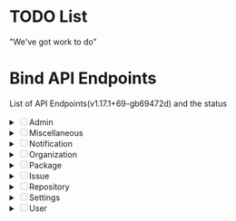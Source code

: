 # TODO List
"We've  got work to do"

# Bind API Endpoints
List of API Endpoints(v1.17.1+69-gb69472d) and the status

<details markdown="1">
<summary><input disabled type="checkbox">Admin</input></summary>

 - **GET**
   - [ ] /admin/cron
   - [ ] /admin/orgs
   - [ ] /admin/unadopted
   - [ ] /admin/users
 - **POST**
   - [ ] /admin/cron/{task}
   - [ ] /admin/unadopted/{owner}/{repo}
   - [ ] /admin/users
   - [ ] /admin/users/{username}/keys
   - [ ] /admin/users/{username}/orgs
   - [ ] /admin/users/{username}/repos
 - **DELETE**
   - [ ] /admin/unadopted/{owner}/{repo}
   - [ ] /admin/users/{username}
   - [ ] /admin/users/{username}/keys/{id}

</details>

<details>
<summary><input disabled type="checkbox">Miscellaneous</input></summary>

 - **GET**
   - [ ] /nodeinfo
   - [ ] /signing-key.gpg
   - [X] /version



 - **POST**
   - [X] /markdown
   - [X] /markdown/raw

</details>

<details>
<summary><input disabled type="checkbox">Notification</input></summary>

 - **GET**
   - [ ] /notifications
   - [ ] /notifications/new
   - [ ] /notifications/threads/{id}
   - [ ] /repos/{owner}/{repo}/notifications



 - **PUT**
   - [ ] /notifications
	 - [ ] /repos/{owner}/{repo}/notifications

 - **PATCH**
   - [ ] /notifications/threads/{id}
</details>

<details>
<summary><input disabled type="checkbox">Organization</input></summary>

 - **GET**
   - [ ] /orgs
   - [ ] /orgs/{org}
   - [ ] /orgs/{org}/hooks
   - [ ] /orgs/{org}/hooks/{id}
   - [ ] /orgs/{org}/labels
   - [ ] /orgs/{org}/labels/{id}
   - [ ] /orgs/{org}/members
   - [ ] /orgs/{org}/members/{username}
   - [ ] /orgs/{org}/public_members
   - [ ] /orgs/{org}/public_members/{username}
   - [ ] /orgs/{org}/repos
   - [ ] /orgs/{org}/teams
   - [ ] /orgs/{org}/teams/search
   - [ ] /teams/{id}
   - [ ] /teams/{id}/members
   - [ ] /teams/{id}/members/{username}
   - [ ] /teams/{id}/repos
   - [ ] /teams/{id}/repos/{org}/{repo}
   - [ ] /user/orgs
   - [ ] /users/{username}/orgs
   - [ ] /users/{username}/orgs/{org}/permissions
 - **POST**
   - [ ] /orgs
   - [ ] /orgs/{org}/hooks/
   - [ ] /orgs/{org}/labels
   - [ ] /orgs/{org}/repos
   - [ ] /orgs/{org}/teams
 - **PUT**
   - [ ] /orgs/{org}/public_members/{username}
   - [ ] /teams/{id}/members/{username}
   - [ ] /teams/{id}/repos/{org}/{repo}

 - **PATCH**
   - [ ] /teams/{id}
   - [ ] /orgs/{org}
   - [ ] /orgs/{org}/hooks/{id}
   - [ ] /orgs/{org}/labels/{id}
 - **DELETE**
   - [ ] /orgs/{org}
   - [ ] /orgs/{org}/hooks/{id}
   - [ ] /orgs/{org}/labels/{id}
   - [ ] /orgs/{org}/members/{username}
   - [ ] /orgs/{org}/public_members/{username}
   - [ ] /teams/{id}
   - [ ] /teams/{id}/members/{username}
   - [ ] /teams/{id}/repos/{org}/{repo}
</details>

<details>
<summary><input disabled type="checkbox">Package</input></summary>
 - **GET**
   - [ ] /packages/{owner}
   - [ ] /packages/{owner}/{type}/{name}/{version}
   - [ ] /packages/{owner}/{type}/{name}/{version}/files
 - **DELETE**
   - [ ] /packages/{owner}/{type}/{name}/{version}
</details>

<details>
<summary><input disabled type="checkbox">Issue</input></summary>

 - **GET**
   - [ ] /repos/issues/search
   - [ ] /repos/{owner}/{repo}/issues
   - [ ] /repos/{owner}/{repo}/issues/comments
   - [ ] /repos/{owner}/{repo}/issues/comments/{id}
   - [ ] /repos/{owner}/{repo}/issues/comments/{id}/reactions
   - [ ] /repos/{owner}/{repo}/issues/{index}
   - [ ] /repos/{owner}/{repo}/issues/{index}/comments
   - [ ] /repos/{owner}/{repo}/issues/{index}/labels
   - [ ] /repos/{owner}/{repo}/issues/{index}/reactions
   - [ ] /repos/{owner}/{repo}/issues/{index}/subscriptions
   - [ ] /repos/{owner}/{repo}/issues/{index}/subscriptions/check
   - [ ] /repos/{owner}/{repo}/issues/{index}/timeline
   - [ ] /repos/{owner}/{repo}/issues/{index}/times
   - [ ] /repos/{owner}/{repo}/labels
   - [ ] /repos/{owner}/{repo}/labels/{id}
   - [ ] /repos/{owner}/{repo}/milestones
   - [ ] /repos/{owner}/{repo}/milestones/{id}
 - **POST**
   - [ ] /repos/{owner}/{repo}/issues
   - [ ] /repos/{owner}/{repo}/issues/{index}/comments
   - [ ] /repos/{owner}/{repo}/issues/{index}/deadline
   - [ ] /repos/{owner}/{repo}/issues/{index}/labels
   - [ ] /repos/{owner}/{repo}/issues/{index}/reactions
   - [ ] /repos/{owner}/{repo}/issues/{index}/stopwatch/start
   - [ ] /repos/{owner}/{repo}/issues/{index}/stopwatch/stop
   - [ ] /repos/{owner}/{repo}/issues/{index}/times
   - [ ] /repos/{owner}/{repo}/labels
   - [ ] /repos/{owner}/{repo}/milestones
 - **PUT**
   - [ ] /repos/{owner}/{repo}/issues/{index}/labels
	 - [ ] /repos/{owner}/{repo}/issues/{index}/subscriptions/{user}
 - **PATCH**
   - [ ] /repos/{owner}/{repo}/milestones/{id}
   - [ ] /repos/{owner}/{repo}/labels/{id}
   - [ ] /repos/{owner}/{repo}/issues/{index}/comments/{id}
   - [ ] /repos/{owner}/{repo}/issues/{index}
   - [ ] /repos/{owner}/{repo}/issues/comments/{id}
 - **DELETE**
   - [ ] /repos/{owner}/{repo}/issues/comments/{id}
   - [ ] /repos/{owner}/{repo}/issues/comments/{id}/reactions
   - [ ] /repos/{owner}/{repo}/issues/{index}
   - [ ] /repos/{owner}/{repo}/issues/{index}/comments/{id}
   - [ ] /repos/{owner}/{repo}/issues/{index}/labels
   - [ ] /repos/{owner}/{repo}/issues/{index}/labels/{id}
   - [ ] /repos/{owner}/{repo}/issues/{index}/reactions
   - [ ] /repos/{owner}/{repo}/issues/{index}/stopwatch/delete
   - [ ] /repos/{owner}/{repo}/issues/{index}/subscriptions/{user}
   - [ ] /repos/{owner}/{repo}/issues/{index}/times
   - [ ] /repos/{owner}/{repo}/issues/{index}/times/{id}
   - [ ] /repos/{owner}/{repo}/labels/{id}
   - [ ] /repos/{owner}/{repo}/milestones/{id}
</details>

<details>
<summary><input disabled type="checkbox">Repository</input></summary>

- **GET**
   - [ ] /repos/search
   - [X] /repos/{owner}/{repo}
   - [ ] /repos/{owner}/{repo}/archive/{archive}
   - [ ] /repos/{owner}/{repo}/assignees
   - [ ] /repos/{owner}/{repo}/branch_protections
   - [ ] /repos/{owner}/{repo}/branch_protections/{name}
   - [ ] /repos/{owner}/{repo}/branches
   - [ ] /repos/{owner}/{repo}/branches/{branch}
   - [ ] /repos/{owner}/{repo}/collaborators
   - [ ] /repos/{owner}/{repo}/collaborators/{collaborator}
   - [ ] /repos/{owner}/{repo}/collaborators/{collaborator}/permission
   - [ ] /repos/{owner}/{repo}/commits
   - [ ] /repos/{owner}/{repo}/commits/{ref}/status
   - [ ] /repos/{owner}/{repo}/commits/{ref}/statuses
   - [ ] /repos/{owner}/{repo}/contents
   - [ ] /repos/{owner}/{repo}/contents/{filepath}
   - [ ] /repos/{owner}/{repo}/editorconfig/{filepath}
   - [ ] /repos/{owner}/{repo}/forks
   - [ ] /repos/{owner}/{repo}/git/blobs/{sha}
   - [ ] /repos/{owner}/{repo}/git/commits/{sha}
   - [ ] /repos/{owner}/{repo}/git/commits/{sha}.{diffType}
   - [ ] /repos/{owner}/{repo}/git/notes/{sha}
   - [ ] /repos/{owner}/{repo}/git/refs
   - [ ] /repos/{owner}/{repo}/git/refs/{ref}
   - [ ] /repos/{owner}/{repo}/git/tags/{sha}
   - [ ] /repos/{owner}/{repo}/git/trees/{sha}
   - [ ] /repos/{owner}/{repo}/hooks
   - [ ] /repos/{owner}/{repo}/hooks/git
   - [ ] /repos/{owner}/{repo}/hooks/git/{id}
   - [ ] /repos/{owner}/{repo}/hooks/{id}
   - [ ] /repos/{owner}/{repo}/issue_templates
   - [ ] /repos/{owner}/{repo}/keys
   - [ ] /repos/{owner}/{repo}/keys/{id}
   - [ ] /repos/{owner}/{repo}/languages
   - [ ] /repos/{owner}/{repo}/media/{filepath}
   - [ ] /repos/{owner}/{repo}/pulls
   - [ ] /repos/{owner}/{repo}/pulls/{index}
   - [ ] /repos/{owner}/{repo}/pulls/{index}.{diffType}
   - [ ] /repos/{owner}/{repo}/pulls/{index}/commits
   - [ ] /repos/{owner}/{repo}/pulls/{index}/merge
   - [ ] /repos/{owner}/{repo}/pulls/{index}/reviews
   - [ ] /repos/{owner}/{repo}/pulls/{index}/reviews/{id}
   - [ ] /repos/{owner}/{repo}/pulls/{index}/reviews/{id}/comments
   - [ ] /repos/{owner}/{repo}/raw/{filepath}
   - [ ] /repos/{owner}/{repo}/releases
   - [ ] /repos/{owner}/{repo}/releases/tags/{tag}
   - [ ] /repos/{owner}/{repo}/releases/{id}
   - [ ] /repos/{owner}/{repo}/releases/{id}/assets
   - [ ] /repos/{owner}/{repo}/releases/{id}/assets/{attachment_id}
   - [ ] /repos/{owner}/{repo}/reviewers
   - [ ] /repos/{owner}/{repo}/signing-key.gpg
   - [ ] /repos/{owner}/{repo}/stargazers
   - [ ] /repos/{owner}/{repo}/statuses/{sha}
   - [ ] /repos/{owner}/{repo}/subscribers
   - [ ] /repos/{owner}/{repo}/subscription
   - [ ] /repos/{owner}/{repo}/tags
   - [ ] /repos/{owner}/{repo}/tags/{tag}
   - [ ] /repos/{owner}/{repo}/teams
   - [ ] /repos/{owner}/{repo}/teams/{team}
   - [ ] /repos/{owner}/{repo}/times
   - [ ] /repos/{owner}/{repo}/times/{user}
   - [ ] /repos/{owner}/{repo}/topics
   - [ ] /repos/{owner}/{repo}/wiki/page/{pageName}
   - [ ] /repos/{owner}/{repo}/wiki/pages
   - [ ] /repos/{owner}/{repo}/wiki/revisions/{pageName}
   - [ ] /repositories/{id}
   - [ ] /topics/search
 - **POST**
   - [ ] /repos/migrate
   - [ ] /repos/{owner}/{repo}/branch_protections
   - [ ] /repos/{owner}/{repo}/branches
   - [ ] /repos/{owner}/{repo}/contents/{filepath}
   - [ ] /repos/{owner}/{repo}/diffpatch
   - [ ] /repos/{owner}/{repo}/forks
   - [ ] /repos/{owner}/{repo}/hooks
   - [ ] /repos/{owner}/{repo}/hooks/{id}/tests
   - [ ] /repos/{owner}/{repo}/keys
   - [ ] /repos/{owner}/{repo}/mirror-sync
   - [ ] /repos/{owner}/{repo}/pulls
   - [ ] /repos/{owner}/{repo}/pulls/{index}/merge
   - [ ] /repos/{owner}/{repo}/pulls/{index}/requested_reviewers
   - [ ] /repos/{owner}/{repo}/pulls/{index}/reviews
   - [ ] /repos/{owner}/{repo}/pulls/{index}/reviews/{id}
   - [ ] /repos/{owner}/{repo}/pulls/{index}/reviews/{id}/dismissals
   - [ ] /repos/{owner}/{repo}/pulls/{index}/reviews/{id}/undismissals
   - [ ] /repos/{owner}/{repo}/pulls/{index}/update
   - [ ] /repos/{owner}/{repo}/releases
   - [ ] /repos/{owner}/{repo}/releases/{id}/assets
   - [ ] /repos/{owner}/{repo}/statuses/{sha}
   - [ ] /repos/{owner}/{repo}/tags
   - [ ] /repos/{owner}/{repo}/transfer
   - [ ] /repos/{owner}/{repo}/transfer/accept
   - [ ] /repos/{owner}/{repo}/transfer/reject
   - [ ] /repos/{owner}/{repo}/wiki/new
   - [ ] /repos/{template_owner}/{template_repo}/generate
 - **PUT**
   - [ ] /repos/{owner}/{repo}/collaborators/{collaborator}
   - [ ] /repos/{owner}/{repo}/contents/{filepath}
   - [ ] /repos/{owner}/{repo}/subscription
   - [ ] /repos/{owner}/{repo}/teams/{team}
   - [ ] /repos/{owner}/{repo}/topics
   - [ ] /repos/{owner}/{repo}/topics/{topic}
 - **PATCH**
   - [ ] /repos/{owner}/{repo}
   - [ ] /repos/{owner}/{repo}/branch_protections/{name}
   - [ ] /repos/{owner}/{repo}/hooks/git/{id}
   - [ ] /repos/{owner}/{repo}/hooks/{id}
   - [ ] /repos/{owner}/{repo}/pulls/{index}
   - [ ] /repos/{owner}/{repo}/releases/{id}
   - [ ] /repos/{owner}/{repo}/releases/{id}/assets/{attachment_id}
   - [ ] /repos/{owner}/{repo}/wiki/page/{pageName}
 - **DELETE**
   - [X] repos/{owner}/{repo}
   - [ ] repos/{owner}/{repo}/branch_protections/{name}
   - [ ] repos/{owner}/{repo}/collaborators/{collaborator}
   - [ ] repos/{owner}/{repo}/contents/{filepath}
   - [ ] repos/{owner}/{repo}/hooks/git/{id}
   - [ ] repos/{owner}/{repo}/hooks/{id}
   - [ ] repos/{owner}/{repo}/keys/{id}
   - [ ] repos/{owner}/{repo}/pulls/{index}/merge
   - [ ] repos/{owner}/{repo}/pulls/{index}/requested_reviewers
   - [ ] repos/{owner}/{repo}/pulls/{index}/reviews/{id}
   - [ ] repos/{owner}/{repo}/releases/tags/{tag}
   - [ ] repos/{owner}/{repo}/releases/{id}
   - [ ] repos/{owner}/{repo}/releases/{id}/assets/{attachment_id}
   - [ ] repos/{owner}/{repo}/subscription
   - [ ] repos/{owner}/{repo}/tags/{tag}
   - [ ] repos/{owner}/{repo}/teams/{team}
   - [ ] repos/{owner}/{repo}/topics/{topic}
   - [ ] repos/{owner}/{repo}/wiki/page/{pageName}
</details>

<details>
<summary><input disabled type="checkbox">Settings</input></summary>

 - **GET**
   - [ ] /settings/api
   - [ ] /settings/attachment
   - [ ] /settings/repository
   - [ ] /settings/ui

</details>

<details>
<summary><input disabled type="checkbox">User</input></summary>

 - **GET**
   - [X] /user
   - [ ] /user/applications/oauth2
   - [ ] /user/applications/oauth2/{id}
   - [X] /user/emails
   - [X] /user/followers
   - [X] /user/following
   - [ ] /user/following/{username}
   - [ ] /user/gpg_key_token
   - [X] /user/gpg_keys
   - [X] /user/gpg_keys/{id}
   - [X] /user/keys
   - [X] /user/keys/{id}
   - [X] /user/repos
   - [X] /user/settings
   - [ ] /user/starred
   - [ ] /user/starred/{owner}/{repo}
   - [ ] /user/stopwatches
   - [ ] /user/subscriptions
   - [ ] /user/teams
   - [ ] /user/times
   - [ ] /users/search
   - [X] /users/{username}
   - [X] /users/{username}/followers
   - [X] /users/{username}/following
   - [ ] /users/{username}/following/{target}
   - [X] /users/{username}/gpg_keys
   - [ ] /users/{username}/heatmap
   - [X] /users/{username}/keys
   - [X] /users/{username}/repos
   - [ ] /users/{username}/starred
   - [ ] /users/{username}/subscriptions
   - [ ] /users/{username}/tokens


 - **POST**

   - [ ] /user/applications/oauth2
   - [ ] /user/emails
   - [ ] /user/gpg_key_verify
   - [ ] /user/gpg_keys
   - [ ] /user/keys
   - [X] /user/repos
   - [ ] /users/{username}/tokens

 - **PATCH**
   - [ ] /user/applications/oauth2/{id}
   - [X] /user/settings
 - **PUT**
   - [ ] /user/following/{username}
   - [ ] /user/starred/{owner}/{repo}
 - **DELETE**
   - [ ] /user/applications/oauth2/{id}
   - [ ] /user/emails
   - [ ] /user/following/{username}
   - [ ] /user/gpg_keys/{id}
   - [ ] /user/keys/{id}
   - [ ] /user/starred/{owner}/{repo}
   - [ ] /users/{username}/tokens/{token}
</details>

